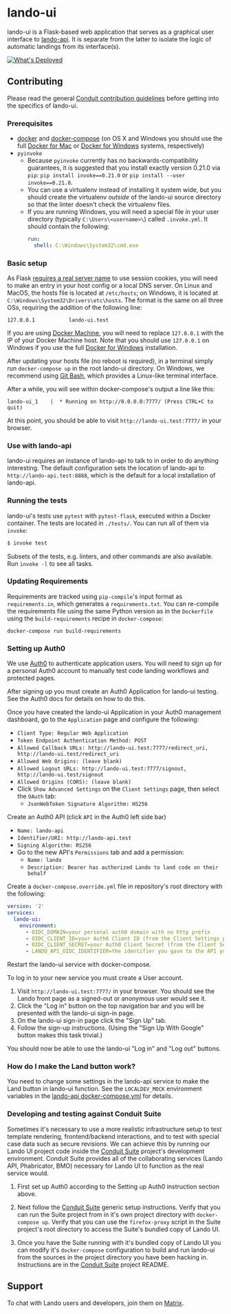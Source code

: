 # lando-ui

lando-ui is a Flask-based web application that serves as a graphical
user interface to [lando-api][].  It is separate from the latter to
isolate the logic of automatic landings from its interface(s).

[![What's Deployed](https://img.shields.io/badge/whatsdeployed-prod,dev-green.svg)](https://whatsdeployed.io/s-a0C)

## Contributing

Please read the general [Conduit contribution guidelines][] before
getting into the specifics of lando-ui.

### Prerequisites

* [docker][] and [docker-compose][] (on OS X and Windows you should use
  the full [Docker for Mac][] or [Docker for Windows][] systems,
  respectively)
* `pyinvoke`
  * Because `pyinvoke` currently has no backwards-compatibility guarantees,
    it is suggested that you install exactly version 0.21.0 via `pip`:
    `pip install invoke==0.21.0` or `pip install --user invoke==0.21.0`.
  * You can use a virtualenv instead of installing it system wide, but you
    should create the virtualenv *outside* of the lando-ui source directory so
    that the linter doesn't check the virtualenv files.
  * If you are running Windows, you will need a special file in your user
    directory (typically `C:\Users\<username>\`) called `.invoke.yml`.  It
    should contain the following:
    ```yaml
    run:
      shell: C:\Windows\System32\cmd.exe
    ```

### Basic setup

As Flask [requires a real server name][] to use session cookies, you
will need to make an entry in your host config or a local DNS server.
On Linux and MacOS, the hosts file is located at `/etc/hosts`; on
Windows, it is located at `C:\Windows\System32\Drivers\etc\hosts`.
The format is the same on all three OSs, requiring the addition of the
following line:

    127.0.0.1           lando-ui.test

If you are using [Docker Machine][], you will need to replace
`127.0.0.1` with the IP of your Docker Machine host.  Note that you
should use `127.0.0.1` on Windows if you use the full [Docker for Windows][]
installation.

After updating your hosts file (no reboot is required), in a terminal
simply run `docker-compose up` in the root lando-ui directory.  On
Windows, we recommend using [Git Bash][], which provides a Linux-like
terminal interface.

After a while, you will see within docker-compose's output a line like
this:

    lando-ui_1    |  * Running on http://0.0.0.0:7777/ (Press CTRL+C to quit)

At this point, you should be able to visit
`http://lando-ui.test:7777/` in your browser.

### Use with lando-api

lando-ui requires an instance of lando-api to talk to in order to do
anything interesting.  The default configuration sets the location of
lando-api to `http://lando-api.test:8888`, which is the default for a
local installation of lando-api.

### Running the tests

lando-ui's tests use `pytest` with `pytest-flask`, executed within a
Docker container.  The tests are located in `./tests/`.  You can run
all of them via `invoke`:

```bash
$ invoke test
```

Subsets of the tests, e.g. linters, and other commands are also available.  Run
`invoke -l` to see all tasks.

### Updating Requirements

Requirements are tracked using `pip-compile`'s input format as `requirements.in`,
which generates a `requirements.txt`. You can re-compile the requirements file
using the same Python version as in the `Dockerfile` using the `build-requirements`
recipe in `docker-compose`:

```shell
docker-compose run build-requirements
```

### Setting up Auth0

We use [Auth0][] to authenticate application users.  You will need to sign up
for a personal Auth0 account to manually test code landing workflows and
protected pages.

After signing up you must create an Auth0 Application for lando-ui testing.
See the Auth0 docs for details on how to do this.

Once you have created the lando-ui Application in your Auth0 management dashboard, go
to the `Application` page and configure the following:

* `Client Type: Regular Web Application`
* `Token Endpoint Authentication Method: POST`
* `Allowed Callback URLs: http://lando-ui.test:7777/redirect_uri, http://lando-ui.test/redirect_uri`
* `Allowed Web Origins: (leave blank)`
* `Allowed Logout URLs: http://lando-ui.test:7777/signout, http://lando-ui.test/signout`
* `Allowed Origins (CORS): (leave blank)`
* Click `Show Advanced Settings` on the `Client Settings` page, then select the `OAuth` tab:
  * `JsonWebToken Signature Algorithm: HS256`

Create an Auth0 API (click `API` in the Auth0 left side bar)
  * `Name: lando-api`
  * `Identifier/URI: http://lando-api.test`
  * `Signing Algorithm: RS256`
  * Go to the new API's `Permissions` tab and add a permission:
    * `Name: lando`
    * `Description: Bearer has authorized Lando to land code on their behalf`


Create a `docker-compose.override.yml` file in repository's root directory with
the following:

```yaml
version: '2'
services:
  lando-ui:
    environment:
      - OIDC_DOMAIN=your personal auth0 domain with no http prefix
      - OIDC_CLIENT_ID=your Auth0 Client ID (from the Client Settings page)
      - OIDC_CLIENT_SECRET=your Auth0 Client Secret (from the Client Settings page)
      - LANDO_API_OIDC_IDENTIFIER=the identifier you gave to the API you made (e.g. http://lando-api.test)
```

Restart the lando-ui service with docker-compose.

To log in to your new service you must create a User account.
  1. Visit `http://lando-ui.test:7777/` in your browser.  You should  see the Lando
  front page as a signed-out or anonymous user would see it.
  1. Click the "Log in" button on the top navigation bar and you will be presented with
  the lando-ui sign-in page.
  1. On the lando-ui sign-in page click the "Sign Up" tab.
  1. Follow the sign-up instructions. (Using the "Sign Up With Google" button makes
  this task trivial.)

 You should now be able to use the lando-ui "Log in" and "Log out" buttons.

###  How do I make the Land button work?

You need to change some settings in the lando-api service to make the
Land button in lando-ui function.  See the `LOCALDEV_MOCK`
environment variables in the [lando-api docker-compose.yml][] for details.

### Developing and testing against Conduit Suite

Sometimes it's necessary to use a more realistic infrastructure setup to test template
rendering, frontend/backend interactions, and to test with special case data such as
secure revisions.  We can achieve this by running our Lando UI project code inside the
[Conduit Suite] project's development environment. Conduit Suite provides all of the
collaborating services (Lando API, Phabricator, BMO) necessary for Lando UI to
function as the real service would.

1. First set up Auth0 according to the Setting up Auth0 instruction section above.

1. Next follow the [Conduit Suite] generic setup instructions.  Verify that you can
run the Suite project from in it's own project directory with `docker-compose up`.
Verify that you can use the `firefox-proxy` script in the Suite project's root
directory to access the Suite's bundled copy of Lando UI.

1. Once you have the Suite running with it's bundled copy of Lando UI you can modify
it's `docker-compose` configuration to build and run lando-ui from the sources in the
project directory you have been hacking in.  Instructions are in the [Conduit Suite]
project README.


[lando-api]: https://github.com/mozilla-conduit/lando-api
[Conduit contribution guidelines]: http://moz-conduit.readthedocs.io/en/latest/contributing.html
[docker]: https://docs.docker.com/engine/installation/
[docker-compose]: https://docs.docker.com/compose/install/
[Docker for Mac]: https://docs.docker.com/docker-for-mac/install/
[Docker for Windows]: https://docs.docker.com/docker-for-windows/install/
[requires a real server name]: https://flask.palletsprojects.com/en/1.1.x/config/#SESSION_COOKIE_DOMAIN
[Docker Machine]: https://docs.docker.com/machine/
[Git Bash]: https://git-for-windows.github.io/
[Auth0]: https://auth0.com/
[lando-api docker-compose.yml]: https://github.com/mozilla-conduit/lando-api/blob/master/docker-compose.yml
[Conduit Suite]: https://github.com/mozilla-conduit/suite

## Support

To chat with Lando users and developers, join them on [Matrix](https://chat.mozilla.org/#/room/#conduit:mozilla.org).
